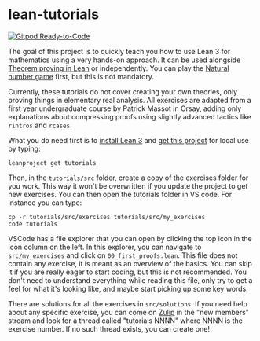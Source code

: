 # lean-tutorials

[![Gitpod Ready-to-Code](https://img.shields.io/badge/Gitpod-ready--to--code-blue?logo=gitpod)](https://gitpod.io/#https://github.com/leanprover-community/tutorials)

The goal of this project is to quickly teach you how to use Lean 3 for
mathematics using a very hands-on approach. It can be used alongside
[Theorem proving in Lean](https://leanprover.github.io/theorem_proving_in_lean/)
or independently.
You can play the 
[Natural number game](http://wwwf.imperial.ac.uk/~buzzard/xena/natural_number_game/)
first, but this is not mandatory.

Currently, these tutorials do not cover creating your own theories, only
proving things in elementary real analysis. All exercises are adapted
from a first year undergraduate course by Patrick Massot in Orsay,
adding only explanations about compressing proofs using slightly advanced
tactics like `rintros` and `rcases`.

What you do need first is to [install Lean 3](https://leanprover-community.github.io/get_started.html#regular-install) and [get this project](https://leanprover-community.github.io/install/project.html#working-on-an-existing-package) for local use by typing:
```
leanproject get tutorials
```

Then, in the `tutorials/src` folder, create a copy of the exercises folder for you work.
This way it won't be overwritten if you update the project to get new exercises. 
You can then open the tutorials folder in VS code.
For instance you can type:
```
cp -r tutorials/src/exercises tutorials/src/my_exercises
code tutorials
```
VSCode has a file explorer that you can open by clicking the top icon in 
the icon column on the left. In this explorer, you can navigate to
`src/my_exercises` and click on `00_first_proofs.lean`.
This file does not contain any exercise, it is meant as an
overview of the basics. You can skip it if you are really eager to start
coding, but this is not recommended. You don't need to understand
everything while reading this file, only try to get a feel for what it's
looking like, and maybe start picking up some key words.

There are solutions for all the exercises in `src/solutions`. If you
need help about any specific exercise, you can come on 
[Zulip](https://leanprover.zulipchat.com) in the "new members" stream
and look for a thread called "tutorials NNNN" where NNNN is the exercise
number. If no such thread exists, you can create one!
